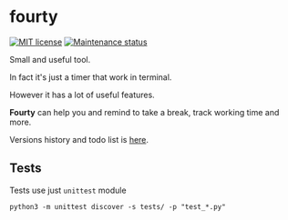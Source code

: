 # fourty

[![MIT license][license-badge]][license-url]
[![Maintenance status][status-badge]][status-url]

Small and useful tool.

In fact it's just a timer that work in terminal.

However it has a lot of useful features.

**Fourty** can help you and remind to take a break, track working time and more.

Versions history and todo list is [here](TODO.md).

## Tests

Tests use just `unittest` module

```
python3 -m unittest discover -s tests/ -p "test_*.py"
```

[status-url]: https://github.com/vikian050194/fourty/pulse
[status-badge]: https://img.shields.io/github/last-commit/vikian050194/fourty.svg

[license-url]: https://github.com/vikian050194/fourty/blob/master/LICENSE
[license-badge]: https://img.shields.io/github/license/vikian050194/fourty.svg